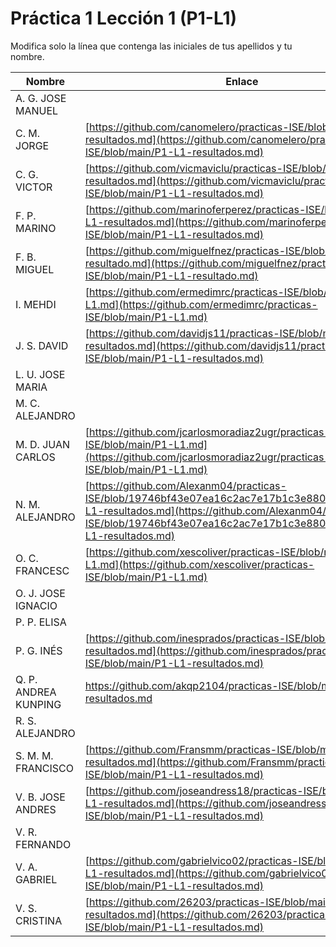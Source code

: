 # Práctica 1 Lección 1 (P1-L1)

Modifica solo la línea que contenga las iniciales de tus apellidos y tu nombre.

| Nombre       | Enlace                                                                   |
| --------------- | ---------------------------------------------------------- |
| A. G. JOSE MANUEL | <!--enlace-->                                                           |
| C. M. JORGE | [https://github.com/canomelero/practicas-ISE/blob/main/P1-L1-resultados.md](https://github.com/canomelero/practicas-ISE/blob/main/P1-L1-resultados.md)                                                          |
| C. G. VICTOR | [https://github.com/vicmaviclu/practicas-ISE/blob/main/P1-L1-resultados.md](https://github.com/vicmaviclu/practicas-ISE/blob/main/P1-L1-resultados.md)                                                           |
| F. P. MARINO | [https://github.com/marinoferperez/practicas-ISE/blob/main/P1-L1-resultados.md](https://github.com/marinoferperez/practicas-ISE/blob/main/P1-L1-resultados.md) |
| F. B. MIGUEL | [https://github.com/miguelfnez/practicas-ISE/blob/main/P1-L1-resultado.md](https://github.com/miguelfnez/practicas-ISE/blob/main/P1-L1-resultado.md) |
| I. MEHDI | [https://github.com/ermedimrc/practicas-ISE/blob/main/P1-L1.md](https://github.com/ermedimrc/practicas-ISE/blob/main/P1-L1.md)     |
| J. S. DAVID | [https://github.com/davidjs11/practicas-ISE/blob/main/P1-L1-resultados.md](https://github.com/davidjs11/practicas-ISE/blob/main/P1-L1-resultados.md)
| L. U. JOSE MARIA | <!--enlace-->                                                           |
| M. C. ALEJANDRO | <!--enlace-->                                                           |
| M. D. JUAN CARLOS | [https://github.com/jcarlosmoradiaz2ugr/practicas-ISE/blob/main/P1-L1.md](https://github.com/jcarlosmoradiaz2ugr/practicas-ISE/blob/main/P1-L1.md)|
| N. M. ALEJANDRO | [https://github.com/Alexanm04/practicas-ISE/blob/19746bf43e07ea16c2ac7e17b1c3e880d84a95c6/P1-L1-resultados.md](https://github.com/Alexanm04/practicas-ISE/blob/19746bf43e07ea16c2ac7e17b1c3e880d84a95c6/P1-L1-resultados.md)                                                           |
| O. C. FRANCESC | [https://github.com/xescoliver/practicas-ISE/blob/main/P1-L1.md](https://github.com/xescoliver/practicas-ISE/blob/main/P1-L1.md) |
| O. J. JOSE IGNACIO | <!--enlace-->                                                           |
| P. P. ELISA | <!--enlace-->                                                           |
| P. G. INÉS | [https://github.com/inesprados/practicas-ISE/blob/main/P1-L1-resultados.md](https://github.com/inesprados/practicas-ISE/blob/main/P1-L1-resultados.md)  |                                                   
| Q. P. ANDREA KUNPING | <!--enlace--> https://github.com/akqp2104/practicas-ISE/blob/main/P1-L1-resultados.md |
| R. S. ALEJANDRO | <!--enlace-->                                                           |
| S. M. M. FRANCISCO | [https://github.com/Fransmm/practicas-ISE/blob/main/P1-L1-resultados.md](https://github.com/Fransmm/practicas-ISE/blob/main/P1-L1-resultados.md)                                                           |
| V. B. JOSE ANDRES | [https://github.com/joseandress18/practicas-ISE/blob/main/P1-L1-resultados.md](https://github.com/joseandress18/practicas-ISE/blob/main/P1-L1-resultados.md)                                                           |
| V. R. FERNANDO | <!--enlace-->                                                           |
| V. A. GABRIEL | [https://github.com/gabrielvico02/practicas-ISE/blob/main/P1-L1-resultados.md](https://github.com/gabrielvico02/practicas-ISE/blob/main/P1-L1-resultados.md)                                                           |
| V. S. CRISTINA |[https://github.com/26203/practicas-ISE/blob/main/P1-L1-resultados.md](https://github.com/26203/practicas-ISE/blob/main/P1-L1-resultados.md)|
